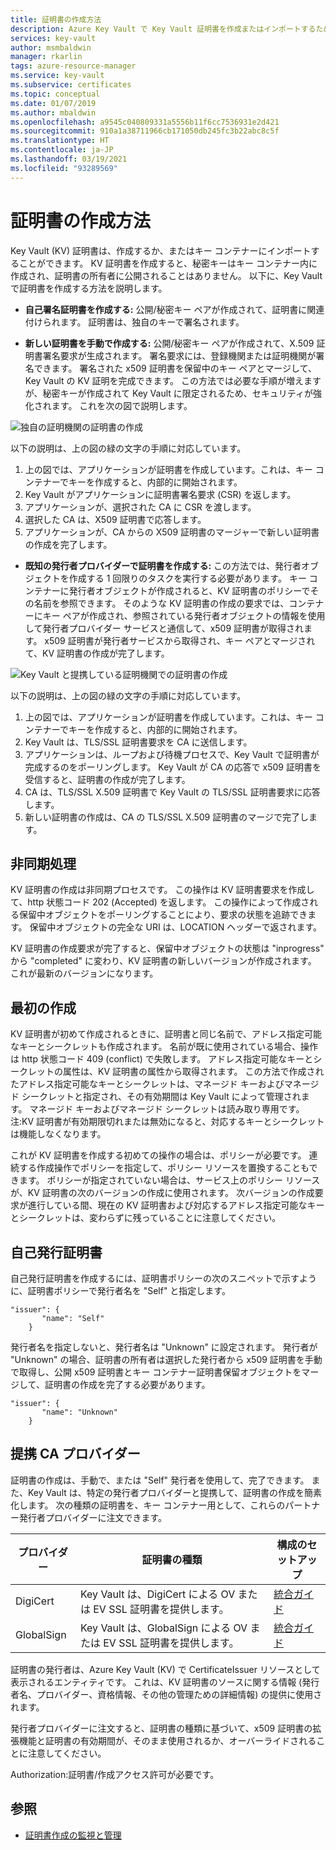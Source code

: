 ```yaml
---
title: 証明書の作成方法
description: Azure Key Vault で Key Vault 証明書を作成またはインポートするためのさまざまなオプションについて説明します。 Key Vault 証明書を作成するには、いくつかの方法あります。
services: key-vault
author: msmbaldwin
manager: rkarlin
tags: azure-resource-manager
ms.service: key-vault
ms.subservice: certificates
ms.topic: conceptual
ms.date: 01/07/2019
ms.author: mbaldwin
ms.openlocfilehash: a9545c040809331a5556b11f6cc7536931e2d421
ms.sourcegitcommit: 910a1a38711966cb171050db245fc3b22abc8c5f
ms.translationtype: HT
ms.contentlocale: ja-JP
ms.lasthandoff: 03/19/2021
ms.locfileid: "93289569"
---
```

# <a name="certificate-creation-methods"></a>証明書の作成方法

 Key Vault (KV) 証明書は、作成するか、またはキー コンテナーにインポートすることができます。 KV 証明書を作成すると、秘密キーはキー コンテナー内に作成され、証明書の所有者に公開されることはありません。 以下に、Key Vault で証明書を作成する方法を説明します。  

-   **自己署名証明書を作成する:** 公開/秘密キー ペアが作成されて、証明書に関連付けられます。 証明書は、独自のキーで署名されます。  

-    **新しい証明書を手動で作成する:** 公開/秘密キー ペアが作成されて、X.509 証明書署名要求が生成されます。 署名要求には、登録機関または証明機関が署名できます。 署名された x509 証明書を保留中のキー ペアとマージして、Key Vault の KV 証明を完成できます。 この方法では必要な手順が増えますが、秘密キーが作成されて Key Vault に限定されるため、セキュリティが強化されます。 これを次の図で説明します。  

![独自の証明機関の証明書の作成](../media/certificate-authority-1.png)  

以下の説明は、上の図の緑の文字の手順に対応しています。

1. 上の図では、アプリケーションが証明書を作成しています。これは、キー コンテナーでキーを作成すると、内部的に開始されます。
2. Key Vault がアプリケーションに証明書署名要求 (CSR) を返します。
3. アプリケーションが、選択された CA に CSR を渡します。
4. 選択した CA は、X509 証明書で応答します。
5. アプリケーションが、CA からの X509 証明書のマージャーで新しい証明書の作成を完了します。

-   **既知の発行者プロバイダーで証明書を作成する:** この方法では、発行者オブジェクトを作成する 1 回限りのタスクを実行する必要があります。 キー コンテナーに発行者オブジェクトが作成されると、KV 証明書のポリシーでその名前を参照できます。 そのような KV 証明書の作成の要求では、コンテナーにキー ペアが作成され、参照されている発行者オブジェクトの情報を使用して発行者プロバイダー サービスと通信して、x509 証明書が取得されます。 x509 証明書が発行者サービスから取得され、キー ペアとマージされて、KV 証明書の作成が完了します。  

![Key Vault と提携している証明機関での証明書の作成](../media/certificate-authority-2.png)  

以下の説明は、上の図の緑の文字の手順に対応しています。

1. 上の図では、アプリケーションが証明書を作成しています。これは、キー コンテナーでキーを作成すると、内部的に開始されます。
2. Key Vault は、TLS/SSL 証明書要求を CA に送信します。
3. アプリケーションは、ループおよび待機プロセスで、Key Vault で証明書が完成するのをポーリングします。 Key Vault が CA の応答で x509 証明書を受信すると、証明書の作成が完了します。
4. CA は、TLS/SSL X.509 証明書で Key Vault の TLS/SSL 証明書要求に応答します。
5. 新しい証明書の作成は、CA の TLS/SSL X.509 証明書のマージで完了します。

## <a name="asynchronous-process"></a>非同期処理
KV 証明書の作成は非同期プロセスです。 この操作は KV 証明書要求を作成して、http 状態コード 202 (Accepted) を返します。 この操作によって作成される保留中オブジェクトをポーリングすることにより、要求の状態を追跡できます。 保留中オブジェクトの完全な URI は、LOCATION ヘッダーで返されます。  

KV 証明書の作成要求が完了すると、保留中オブジェクトの状態は "inprogress" から "completed" に変わり、KV 証明書の新しいバージョンが作成されます。 これが最新のバージョンになります。  

## <a name="first-creation"></a>最初の作成
 KV 証明書が初めて作成されるときに、証明書と同じ名前で、アドレス指定可能なキーとシークレットも作成されます。 名前が既に使用されている場合、操作は http 状態コード 409 (conflict) で失敗します。
アドレス指定可能なキーとシークレットの属性は、KV 証明書の属性から取得されます。 この方法で作成されたアドレス指定可能なキーとシークレットは、マネージド キーおよびマネージド シークレットと指定され、その有効期間は Key Vault によって管理されます。 マネージド キーおよびマネージド シークレットは読み取り専用です。 注:KV 証明書が有効期限切れまたは無効になると、対応するキーとシークレットは機能しなくなります。  

 これが KV 証明書を作成する初めての操作の場合は、ポリシーが必要です。  連続する作成操作でポリシーを指定して、ポリシー リソースを置換することもできます。 ポリシーが指定されていない場合は、サービス上のポリシー リソースが、KV 証明書の次のバージョンの作成に使用されます。 次バージョンの作成要求が進行している間、現在の KV 証明書および対応するアドレス指定可能なキーとシークレットは、変わらずに残っていることに注意してください。  

## <a name="self-issued-certificate"></a>自己発行証明書
 自己発行証明書を作成するには、証明書ポリシーの次のスニペットで示すように、証明書ポリシーで発行者名を "Self" と指定します。  

```  
"issuer": {  
       "name": "Self"  
    }  

```  

 発行者名を指定しないと、発行者名は "Unknown" に設定されます。 発行者が "Unknown" の場合、証明書の所有者は選択した発行者から x509 証明書を手動で取得し、公開 x509 証明書とキー コンテナー証明書保留オブジェクトをマージして、証明書の作成を完了する必要があります。

```  
"issuer": {  
       "name": "Unknown"  
    }  

```  

## <a name="partnered-ca-providers"></a>提携 CA プロバイダー
証明書の作成は、手動で、または "Self" 発行者を使用して、完了できます。 また、Key Vault は、特定の発行者プロバイダーと提携して、証明書の作成を簡素化します。 次の種類の証明書を、キー コンテナー用として、これらのパートナー発行者プロバイダーに注文できます。  

|プロバイダー|証明書の種類|構成のセットアップ  
|--------------|----------------------|------------------|  
|DigiCert|Key Vault は、DigiCert による OV または EV SSL 証明書を提供します。| [統合ガイド](./how-to-integrate-certificate-authority.md)
|GlobalSign|Key Vault は、GlobalSign による OV または EV SSL 証明書を提供します。| [統合ガイド](https://support.globalsign.com/digital-certificates/digital-certificate-installation/generating-and-importing-certificate-microsoft-azure-key-vault)

 証明書の発行者は、Azure Key Vault (KV) で CertificateIssuer リソースとして表示されるエンティティです。 これは、KV 証明書のソースに関する情報 (発行者名、プロバイダー、資格情報、その他の管理ための詳細情報) の提供に使用されます。

発行者プロバイダーに注文すると、証明書の種類に基づいて、x509 証明書の拡張機能と証明書の有効期間が、そのまま使用されるか、オーバーライドされることに注意してください。  

 Authorization:証明書/作成アクセス許可が必要です。

## <a name="see-also"></a>参照

 - [証明書作成の監視と管理](create-certificate-scenarios.md)